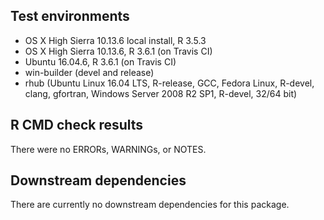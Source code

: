 ## Test environments

* OS X High Sierra 10.13.6 local install, R 3.5.3
* OS X High Sierra 10.13.6, R 3.6.1 (on Travis CI)
* Ubuntu 16.04.6, R 3.6.1 (on Travis CI)
* win-builder (devel and release)
* rhub (Ubuntu Linux 16.04 LTS, R-release, GCC, Fedora Linux, R-devel, clang, gfortran, Windows Server 2008 R2 SP1, R-devel, 32/64 bit)

## R CMD check results

There were no ERRORs, WARNINGs, or NOTES. 


## Downstream dependencies

There are currently no downstream dependencies for this package.



